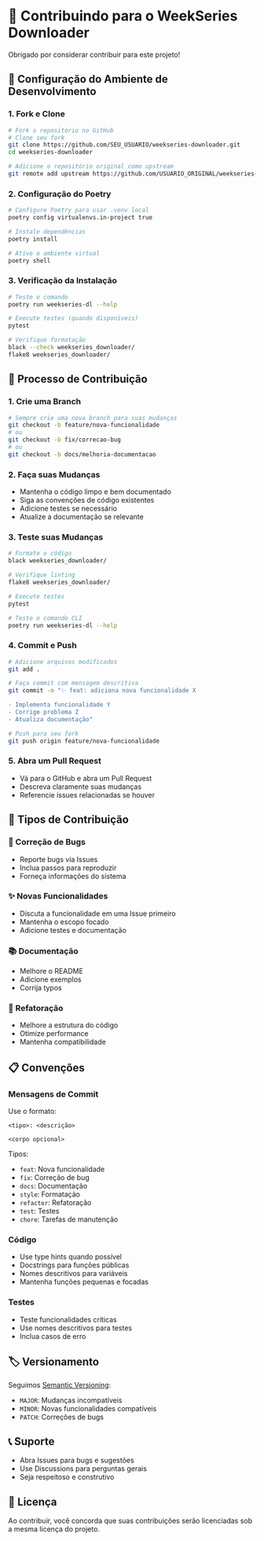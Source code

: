 # 🤝 Contribuindo para o WeekSeries Downloader

Obrigado por considerar contribuir para este projeto! 

## 🚀 Configuração do Ambiente de Desenvolvimento

### 1. Fork e Clone

```bash
# Fork o repositório no GitHub
# Clone seu fork
git clone https://github.com/SEU_USUARIO/weekseries-downloader.git
cd weekseries-downloader

# Adicione o repositório original como upstream
git remote add upstream https://github.com/USUARIO_ORIGINAL/weekseries-downloader.git
```

### 2. Configuração do Poetry

```bash
# Configure Poetry para usar .venv local
poetry config virtualenvs.in-project true

# Instale dependências
poetry install

# Ative o ambiente virtual
poetry shell
```

### 3. Verificação da Instalação

```bash
# Teste o comando
poetry run weekseries-dl --help

# Execute testes (quando disponíveis)
pytest

# Verifique formatação
black --check weekseries_downloader/
flake8 weekseries_downloader/
```

## 📝 Processo de Contribuição

### 1. Crie uma Branch

```bash
# Sempre crie uma nova branch para suas mudanças
git checkout -b feature/nova-funcionalidade
# ou
git checkout -b fix/correcao-bug
# ou
git checkout -b docs/melhoria-documentacao
```

### 2. Faça suas Mudanças

- Mantenha o código limpo e bem documentado
- Siga as convenções de código existentes
- Adicione testes se necessário
- Atualize a documentação se relevante

### 3. Teste suas Mudanças

```bash
# Formate o código
black weekseries_downloader/

# Verifique linting
flake8 weekseries_downloader/

# Execute testes
pytest

# Teste o comando CLI
poetry run weekseries-dl --help
```

### 4. Commit e Push

```bash
# Adicione arquivos modificados
git add .

# Faça commit com mensagem descritiva
git commit -m "✨ feat: adiciona nova funcionalidade X

- Implementa funcionalidade Y
- Corrige problema Z
- Atualiza documentação"

# Push para seu fork
git push origin feature/nova-funcionalidade
```

### 5. Abra um Pull Request

- Vá para o GitHub e abra um Pull Request
- Descreva claramente suas mudanças
- Referencie issues relacionadas se houver

## 🎯 Tipos de Contribuição

### 🐛 Correção de Bugs
- Reporte bugs via Issues
- Inclua passos para reproduzir
- Forneça informações do sistema

### ✨ Novas Funcionalidades
- Discuta a funcionalidade em uma Issue primeiro
- Mantenha o escopo focado
- Adicione testes e documentação

### 📚 Documentação
- Melhore o README
- Adicione exemplos
- Corrija typos

### 🧹 Refatoração
- Melhore a estrutura do código
- Otimize performance
- Mantenha compatibilidade

## 📋 Convenções

### Mensagens de Commit

Use o formato:
```
<tipo>: <descrição>

<corpo opcional>
```

Tipos:
- `feat`: Nova funcionalidade
- `fix`: Correção de bug
- `docs`: Documentação
- `style`: Formatação
- `refactor`: Refatoração
- `test`: Testes
- `chore`: Tarefas de manutenção

### Código

- Use type hints quando possível
- Docstrings para funções públicas
- Nomes descritivos para variáveis
- Mantenha funções pequenas e focadas

### Testes

- Teste funcionalidades críticas
- Use nomes descritivos para testes
- Inclua casos de erro

## 🏷️ Versionamento

Seguimos [Semantic Versioning](https://semver.org/):

- `MAJOR`: Mudanças incompatíveis
- `MINOR`: Novas funcionalidades compatíveis
- `PATCH`: Correções de bugs

## 📞 Suporte

- Abra Issues para bugs e sugestões
- Use Discussions para perguntas gerais
- Seja respeitoso e construtivo

## 📄 Licença

Ao contribuir, você concorda que suas contribuições serão licenciadas sob a mesma licença do projeto.